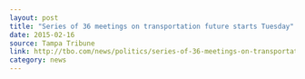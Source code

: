 ```yaml
---
layout: post
title: "Series of 36 meetings on transportation future starts Tuesday"
date: 2015-02-16
source: Tampa Tribune
link: http://tbo.com/news/politics/series-of-36-meetings-on-transportation-future-starts-tuesday-20150216/
category: news
---
```


